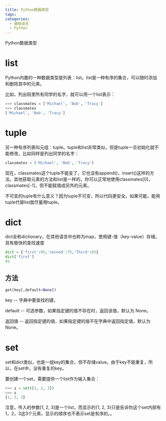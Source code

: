 ```yaml
---
title: Python数据类型
tags:
categories:
  - 编程语言
  - Python 
---
```


Python数据类型

<!-- more -->

# list

Python内置的一种数据类型是列表：list。list是一种有序的集合，可以随时添加和删除其中的元素。

比如，列出班里所有同学的名字，就可以用一个list表示：

``` Python
>>> classmates = ['Michael', 'Bob', 'Tracy']
>>> classmates
['Michael', 'Bob', 'Tracy']
```

# tuple

另一种有序列表叫元组：tuple。tuple和list非常类似，但是tuple一旦初始化就不能修改，比如同样是列出同学的名字：

``` python
classmates = ('Michael', 'Bob', 'Tracy')
```

现在，classmates这个tuple不能变了，它也没有append()，insert()这样的方法。其他获取元素的方法和list是一样的，你可以正常地使用classmates[0]，classmates[-1]，但不能赋值成另外的元素。

不可变的tuple有什么意义？因为tuple不可变，所以代码更安全。如果可能，能用tuple代替list就尽量用tuple。

# dict

dict全称dictionary，在其他语言中也称为map，使用键-值（key-value）存储，具有极快的查找速度

```python
dict = {'first':95,'second':75,'Third':65}
dict['first']
95
```

## 方法

``` python
get(key[,default=None])
```

key -- 字典中要查找的键。

default -- 可选参数，如果指定键的值不存在时，返回该值，默认为 None。

返回值 -- 返回指定键的值，如果指定键的值不在字典中返回指定值，默认为 None。

# set

set和dict类似，也是一组key的集合，但不存储value。由于key不能重复，所以，在set中，没有重复的key。

要创建一个set，需要提供一个list作为输入集合：

``` python
>>> s = set([1, 2, 3])
>>> s
{1, 2, 3}
```

注意，传入的参数[1, 2, 3]是一个list，而显示的{1, 2, 3}只是告诉你这个set内部有1，2，3这3个元素，显示的顺序也不表示set是有序的。。
